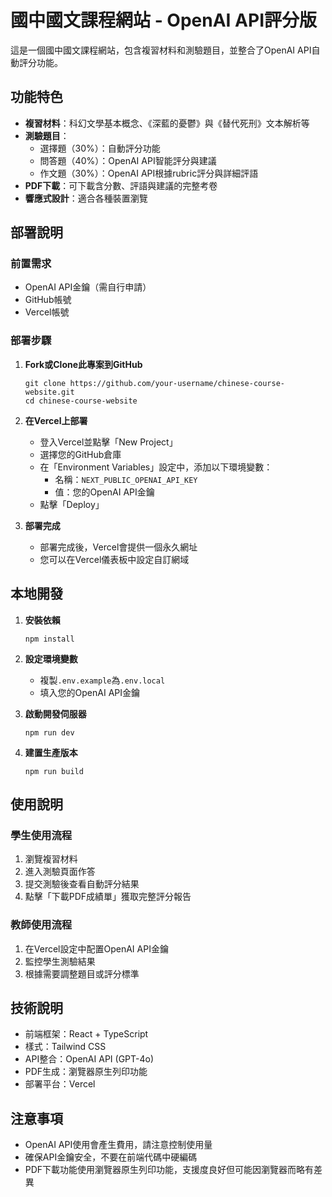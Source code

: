 # 國中國文課程網站 - OpenAI API評分版

這是一個國中國文課程網站，包含複習材料和測驗題目，並整合了OpenAI API自動評分功能。

## 功能特色

- **複習材料**：科幻文學基本概念、《深藍的憂鬱》與《替代死刑》文本解析等
- **測驗題目**：
  - 選擇題（30%）：自動評分功能
  - 問答題（40%）：OpenAI API智能評分與建議
  - 作文題（30%）：OpenAI API根據rubric評分與詳細評語
- **PDF下載**：可下載含分數、評語與建議的完整考卷
- **響應式設計**：適合各種裝置瀏覽

## 部署說明

### 前置需求

- OpenAI API金鑰（需自行申請）
- GitHub帳號
- Vercel帳號

### 部署步驟

1. **Fork或Clone此專案到GitHub**
   ```
   git clone https://github.com/your-username/chinese-course-website.git
   cd chinese-course-website
   ```

2. **在Vercel上部署**
   - 登入Vercel並點擊「New Project」
   - 選擇您的GitHub倉庫
   - 在「Environment Variables」設定中，添加以下環境變數：
     - 名稱：`NEXT_PUBLIC_OPENAI_API_KEY`
     - 值：您的OpenAI API金鑰
   - 點擊「Deploy」

3. **部署完成**
   - 部署完成後，Vercel會提供一個永久網址
   - 您可以在Vercel儀表板中設定自訂網域

## 本地開發

1. **安裝依賴**
   ```
   npm install
   ```

2. **設定環境變數**
   - 複製`.env.example`為`.env.local`
   - 填入您的OpenAI API金鑰

3. **啟動開發伺服器**
   ```
   npm run dev
   ```

4. **建置生產版本**
   ```
   npm run build
   ```

## 使用說明

### 學生使用流程

1. 瀏覽複習材料
2. 進入測驗頁面作答
3. 提交測驗後查看自動評分結果
4. 點擊「下載PDF成績單」獲取完整評分報告

### 教師使用流程

1. 在Vercel設定中配置OpenAI API金鑰
2. 監控學生測驗結果
3. 根據需要調整題目或評分標準

## 技術說明

- 前端框架：React + TypeScript
- 樣式：Tailwind CSS
- API整合：OpenAI API (GPT-4o)
- PDF生成：瀏覽器原生列印功能
- 部署平台：Vercel

## 注意事項

- OpenAI API使用會產生費用，請注意控制使用量
- 確保API金鑰安全，不要在前端代碼中硬編碼
- PDF下載功能使用瀏覽器原生列印功能，支援度良好但可能因瀏覽器而略有差異
